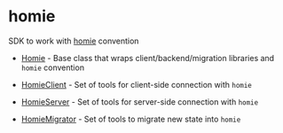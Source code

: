 # homie

SDK to work with [homie](https://homieiot.github.io/specification/#device-behavior) convention

- [Homie](Homie/README.md) - Base class that wraps client/backend/migration libraries and `homie` convention

- [HomieClient](HomieClient/README.md) - Set of tools for client-side connection with `homie`

- [HomieServer](HomieServer/README.md) - Set of tools for server-side connection with `homie`

- [HomieMigrator](HomieMigrator/README.md) - Set of tools to migrate new state into `homie`